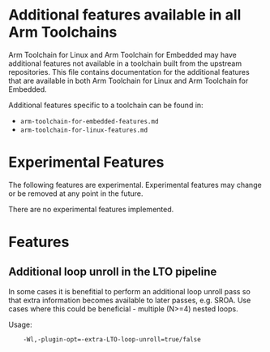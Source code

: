 # Additional features available in all Arm Toolchains

Arm Toolchain for Linux and Arm Toolchain for Embedded may have
additional features not available in a toolchain built from the
upstream repositories. This file contains documentation for the
additional features that are available in both Arm Toolchain for Linux
and Arm Toolchain for Embedded.

Additional features specific to a toolchain can be found in:
* `arm-toolchain-for-embedded-features.md`
* `arm-toolchain-for-linux-features.md`

# Experimental Features

The following features are experimental. Experimental features may
change or be removed at any point in the future.

There are no experimental features implemented.

# Features

## Additional loop unroll in the LTO pipeline
In some cases it is benefitial to perform an additional loop unroll pass so that extra information becomes available to later passes, e.g. SROA.
Use cases where this could be beneficial - multiple (N>=4) nested loops.

Usage:
```
    -Wl,-plugin-opt=-extra-LTO-loop-unroll=true/false
```
